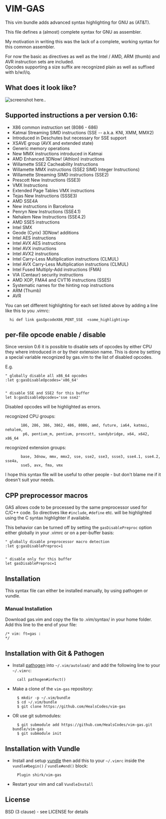 # VIM-GAS

This vim bundle adds advanced syntax highlighting for GNU as (AT&T).

This file defines a (almost) complete syntax for GNU as assembler. 

My motivation in writing this was the lack of a complete, working syntax for this 
common assembler. 

For now the basic as directives as well as the Intel / AMD, ARM (thumb) and AVR instruction sets are included.  
Opcodes supporting a size suffix are recognized plain as well as suffixed with b/w/l/q. 

## What does it look like?

![screenshot here..](https://raw.githubusercontent.com/HealsCodes/vim-gas/master/sample.png)

## Supported instructions a per version 0.16: 

- X86 common instruction set (8086 - 686) 
- Katmai Streaming SIMD instructions (SSE -- a.k.a. KNI, XMM, MMX2) 
- Introduced in Deschutes but necessary for SSE support 
- XSAVE group (AVX and extended state) 
- Generic memory operations 
- New MMX instructions introduced in Katmai 
- AMD Enhanced 3DNow! (Athlon) instructions 
- Willamette SSE2 Cacheability Instructions 
- Willamette MMX instructions (SSE2 SIMD Integer Instructions) 
- Willamette Streaming SIMD instructions (SSE2) 
- Prescott New Instructions (SSE3) 
- VMX Instructions 
- Extended Page Tables VMX instructions 
- Tejas New Instructions (SSSE3) 
- AMD SSE4A 
- New instructions in Barcelona 
- Penryn New Instructions (SSE4.1) 
- Nehalem New Instructions (SSE4.2) 
- AMD SSE5 instructions 
- Intel SMX 
- Geode (Cyrix) 3DNow! additions 
- Intel AES instructions 
- Intel AVX AES instructions 
- Intel AVX instructions 
- Intel AVX2 instructions
- Intel Carry-Less Multiplication instructions (CLMUL) 
- Intel AVX Carry-Less Multiplication instructions (CLMUL) 
- Intel Fused Multiply-Add instructions (FMA) 
- VIA (Centaur) security instructions 
- AMD XOP, FMA4 and CVT16 instructions (SSE5) 
- Systematic names for the hinting nop instructions 
- ARM (Thumb)
- AVR

You can set different highlighting for each set listed above by adding a line like this to you .vimrc: 

```vim
  hi def link gasOpcodeX86_PENT_SSE  <some_highlighting> 
```

## per-file opcode enable / disable 

Since version 0.6 it is possible to disable sets of opcodes by either CPU they where introduced in or by their extension name. 
This is done by setting a special variable recognized by gas.vim to the list of disabled opcodes. 

E.g. 

```vim
" globally disable all x86_64 opcodes 
:let g:gasDisableOpcodes='x86_64' 


" disable SSE and SSE2 for this buffer 
let b:gasDisableOpcodes='sse sse2' 
```

Disabled opcodes will be highlighted as errors. 

recognized CPU groups:

           186, 286, 386, 3862, 486, 8086, amd, future, ia64, katmai, nehalem, 
            p6, pentium_m, pentium, prescott, sandybridge, x64, x642, x86_64 

recognized extension groups: 

           base, 3dnow, mmx, mmx2, sse, sse2, sse3, ssse3, sse4.1, sse4.2, sse4a, 
           sse5, avx, fma, vmx 


I hope this syntax file will be useful to other people 
  \- but don't blame me if it doesn't suit your needs. 

## CPP preprocessor macros

GAS allows code to be processed by the same preprocessor used for C/C++ code. 
So directives like `#include`, `#define` etc. will be highlighted using the C 
syntax highlighter if available. 

This behavior can be turned off by setting the `gasDisablePreproc` option 
either globally in your .vimrc or on a per-buffer basis:

```vim
" globally disable preprocessor macro detection
:let g:gasDisablePreproc=1 


" disable only for this buffer 
let gasDisablePreproc=1 
```

## Installation

This syntax file can either be installed manually, by using pathogen or vundle.

### Manual Installation

Download gas.vim and copy the file to .vim/syntax/ in your home folder. 
Add this line to the end of your file: 

```vim
/* vim: ft=gas : 
*/ 
```

## Installation with Git & Pathogen

- Install [pathogen](http://www.vim.org/scripts/script.php?script_id=2332) into `~/.vim/autoload/` and add the
   following line to your `~/.vimrc`:

        call pathogen#infect()

- Make a clone of the `vim-gas` repository:

        $ mkdir -p ~/.vim/bundle
        $ cd ~/.vim/bundle
        $ git clone https://github.com/HealsCodes/vim-gas

- OR use git submodules:

        $ git submodule add https://github.com/HealsCodes/vim-gas.git bundle/vim-gas
        $ git submodule init

## Installation with Vundle

- Install and setup [vundle](https://github.com/VundleVim/Vundle.vim) then add this to your `~/.vimrc` inside
   the `vundle#begin()` / `vundle#end()` block:

        Plugin shirk/vim-gas

- Restart your vim and call `VundleInstall`

## License ##

BSD (3 clause) - see LICENSE for details
